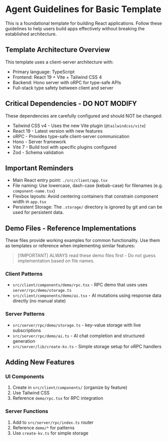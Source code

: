 # Agent Guidelines for Basic Template

This is a foundational template for building React applications. Follow these guidelines to help users build apps effectively without breaking the established architecture.

## Template Architecture Overview

This template uses a client-server architecture with:

- Primary language: TypeScript
- Frontend: React 19 + Vite + Tailwind CSS 4
- Backend: Hono server with oRPC for type-safe APIs
- Full-stack type safety between client and server

## Critical Dependencies - DO NOT MODIFY

These dependencies are carefully configured and should NOT be changed:

- Tailwind CSS v4 - Uses the new Vite plugin (`@tailwindcss/vite`)
- React 19 - Latest version with new features
- oRPC - Provides type-safe client-server communication
- Hono - Server framework
- Vite 7 - Build tool with specific plugins configured
- Zod - Schema validation

## Important Reminders

- Main React entry point: `./src/client/app.tsx`
- File naming: Use lowercase, dash-case (kebab-case) for filenames (e.g. `component-name.tsx`)
- Flexbox layouts: Avoid centering containers that constrain component width in `app.tsx`
- Persistent Storage: The `.storage/` directory is ignored by git and can be used for persistent data.

## Demo Files - Reference Implementations

These files provide working examples for common functionality. Use them as templates or reference when implementing similar features:

> [!IMPORTANT] ALWAYS read these demo files first - Do not guess implementation based on file names.

### Client Patterns

- `src/client/components/demo/rpc.tsx` - RPC demo that uses uses `server/rpc/demo/storage.ts`
- `src/client/components/demo/ai.tsx` - AI mutations using response data directly (no manual state)

### Server Patterns

- `src/server/rpc/demo/storage.ts` - key-value storage with live subscriptions
- `src/server/rpc/demo/ai.ts` - AI chat completion and structured generation
- `src/server/lib/create-kv.ts` - Simple storage setup for oRPC handlers

## Adding New Features

### UI Components

1. Create in `src/client/components/` (organize by feature)
2. Use Tailwind CSS
3. Reference `demo/rpc.tsx` for RPC integration

### Server Functions

1. Add to `src/server/rpc/index.ts` router
2. Reference `demo/*` for patterns
3. Use `create-kv.ts` for simple storage
